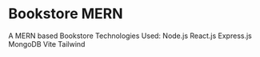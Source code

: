 # Bookstore MERN

A MERN based Bookstore
Technologies Used:
Node.js
React.js
Express.js
MongoDB
Vite
Tailwind

